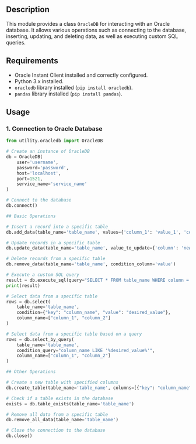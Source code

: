 ## Description
This module provides a class `OracleDB` for interacting with an Oracle database. It allows various operations such as connecting to the database, inserting, updating, and deleting data, as well as executing custom SQL queries.

## Requirements
- Oracle Instant Client installed and correctly configured.
- Python 3.x installed.
- `oracledb` library installed (`pip install oracledb`).
- `pandas` library installed (`pip install pandas`).

## Usage

### 1. Connection to Oracle Database

```python
from utility.oracledb import OracleDB

# Create an instance of OracleDB
db = OracleDB(
    user='username',
    password='password',
    host='localhost',
    port=1521,
    service_name='service_name'
)

# Connect to the database
db.connect()

## Basic Operations

# Insert a record into a specific table
db.add_data(table_name='table_name', values={'column_1': 'value_1', 'column_2': 'value_2'})

# Update records in a specific table
db.update_data(table_name='table_name', value_to_update={'column': 'new_value'}, condition_column='value')

# Delete records from a specific table
db.remove_data(table_name='table_name', condition_column='value')

# Execute a custom SQL query
result = db.execute_sql(query="SELECT * FROM table_name WHERE column = 'value'")
print(result)

# Select data from a specific table
rows = db.select(
    table_name='table_name',
    condition={"key": "column_name", "value": "desired_value"},
    column_name=["column_1", "column_2"]
)

# Select data from a specific table based on a query
rows = db.select_by_query(
    table_name='table_name',
    condition_query="column_name LIKE '%desired_value%'",
    column_name=["column_1", "column_2"]
)

## Other Operations

# Create a new table with specified columns
db.create_table(table_name='table_name', columns=[{"key": "column_name", "value": "data_type"}])

# Check if a table exists in the database
exists = db.table_exists(table_name='table_name')

# Remove all data from a specific table
db.remove_all_data(table_name='table_name')

# Close the connection to the database
db.close()
